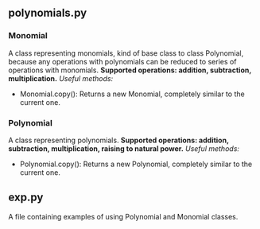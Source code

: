 ## polynomials.py
### Monomial
A class representing monomials, kind of base class to class Polynomial, because any operations with polynomials can be reduced to series of operations with monomials.
**Supported operations: addition, subtraction, multiplication.**
*Useful methods:*
- Monomial.copy():
	Returns a new Monomial, completely similar to the current one.
### Polynomial
A class representing polynomials. 
**Supported operations: addition, subtraction, multiplication, raising to natural power.**
*Useful methods:*
- Polynomial.copy():
	Returns a new Polynomial, completely similar to the current one.
## exp.py
A file containing examples of using Polynomial and Monomial classes.

